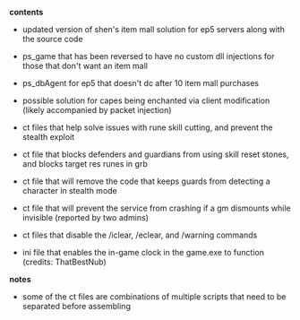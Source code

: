 **contents**

* updated version of shen's item mall solution for ep5 servers along with the source code

* ps_game that has been reversed to have no custom dll injections for those that don't want an item mall

* ps_dbAgent for ep5 that doesn't dc after 10 item mall purchases

* possible solution for capes being enchanted via client modification (likely accompanied by packet injection)

* ct files that help solve issues with rune skill cutting, and prevent the stealth exploit

* ct file that blocks defenders and guardians from using skill reset stones, and blocks target res runes in grb

* ct file that will remove the code that keeps guards from detecting a character in stealth mode

* ct file that will prevent the service from crashing if a gm dismounts while invisible (reported by two admins)

* ct files that disable the /iclear, /eclear, and /warning commands

* ini file that enables the in-game clock in the game.exe to function (credits: ThatBestNub)

**notes** 

* some of the ct files are combinations of multiple scripts that need to be separated before assembling
